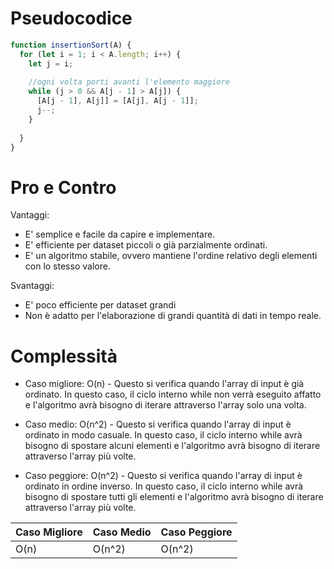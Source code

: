 # Pseudocodice
```js
function insertionSort(A) {
  for (let i = 1; i < A.length; i++) {
    let j = i;
    
    //ogni volta porti avanti l'elemento maggiore
    while (j > 0 && A[j - 1] > A[j]) {
      [A[j - 1], A[j]] = [A[j], A[j - 1]];
      j--;
    }
    
  }
}

```
# Pro e Contro

Vantaggi:

-   E' semplice e facile da capire e implementare.
-   E' efficiente per dataset piccoli o già parzialmente ordinati.
-   E' un algoritmo stabile, ovvero mantiene l'ordine relativo degli elementi con lo stesso valore.

Svantaggi:
-   E' poco efficiente per dataset grandi
-   Non è adatto per l'elaborazione di grandi quantità di dati in tempo reale.

# Complessità

-   Caso migliore: O(n) - Questo si verifica quando l'array di input è già ordinato. In questo caso, il ciclo interno while non verrà eseguito affatto e l'algoritmo avrà bisogno di iterare attraverso l'array solo una volta.

-   Caso medio: O(n^2) - Questo si verifica quando l'array di input è ordinato in modo casuale. In questo caso, il ciclo interno while avrà bisogno di spostare alcuni elementi e l'algoritmo avrà bisogno di iterare attraverso l'array più volte.

-   Caso peggiore: O(n^2) - Questo si verifica quando l'array di input è ordinato in ordine inverso. In questo caso, il ciclo interno while avrà bisogno di spostare tutti gli elementi e l'algoritmo avrà bisogno di iterare attraverso l'array più volte.

| Caso Migliore | Caso Medio | Caso Peggiore |
| ------------- | ---------- | ------------- |
| O(n)      | O(n^2)   | O(n^2)        |
